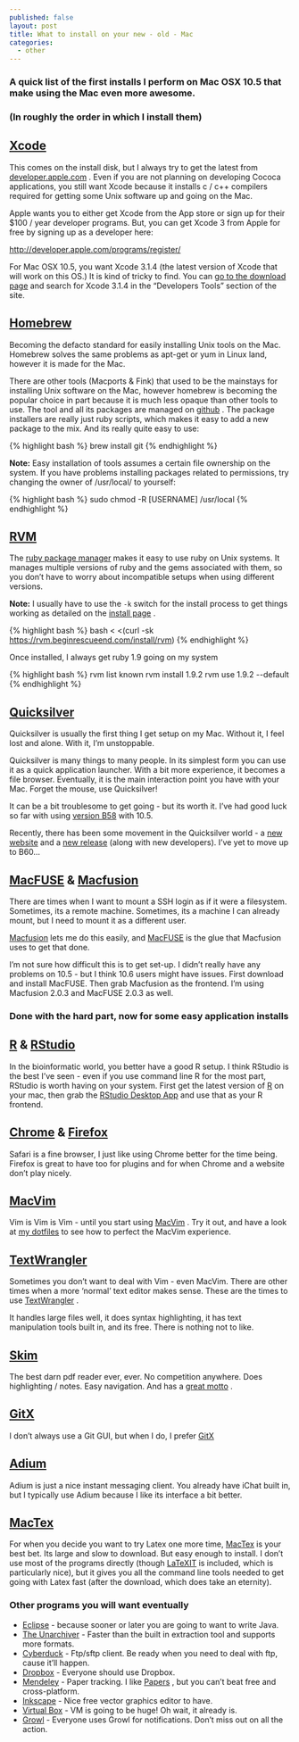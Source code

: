 ```yaml
---
published: false
layout: post
title: What to install on your new - old - Mac
categories:
  - other
---
```


### A quick list of the first installs I perform on Mac OSX 10.5 that make using the Mac even more awesome.

### (In roughly the order in which I install them)

## [Xcode](http://developer.apple.com)

This comes on the install disk, but I always try to get the latest from [developer.apple.com](http://developer.apple.com) . Even if you are not planning on developing Cococa applications, you still want Xcode because it installs c / c++ compilers required for getting some Unix software up and going on the Mac.

Apple wants you to either get Xcode from the App store or sign up for their \$100 / year developer programs. But, you can get Xcode 3 from Apple for free by signing up as a developer here:

<http://developer.apple.com/programs/register/>

For Mac OSX 10.5, you want Xcode 3.1.4 (the latest version of Xcode that will work on this OS.)
It is kind of tricky to find. You can [go to the download page](http://connect.apple.com/cgi-bin/WebObjects/MemberSite.woa/wo/5.1.17.2.1.3.3.1.0.1.1.0.3.3.3.3.1) and search for Xcode 3.1.4 in the “Developers Tools” section of the site.

## [Homebrew](https://github.com/mxcl/homebrew)

Becoming the defacto standard for easily installing Unix tools on the Mac. Homebrew solves the same problems as apt-get or yum in Linux land, however it is made for the Mac.

There are other tools (Macports & Fink) that used to be the mainstays for installing Unix software on the Mac, however homebrew is becoming the popular choice in part because it is much less opaque than other tools to use. The tool and all its packages are managed on [github](http://github.com) . The package installers are really just ruby scripts, which makes it easy to add a new package to the mix. And its really quite easy to use:

{% highlight bash %}
brew install git
{% endhighlight %}

**Note:** Easy installation of tools assumes a certain file ownership on the system. If you have problems installing packages related to permissions, try changing the owner of /usr/local/ to yourself:

{% highlight bash %}
sudo chmod -R [USERNAME] /usr/local
{% endhighlight %}

## [RVM](https://rvm.beginrescueend.com/)

The [ruby package manager](https://rvm.beginrescueend.com/) makes it easy to use ruby on Unix systems. It manages multiple versions of ruby and the gems associated with them, so you don’t have to worry about incompatible setups when using different versions.

**Note:** I usually have to use the `-k` switch for the install process to get things working as detailed on the [install page](https://rvm.beginrescueend.com/rvm/install/) .

{% highlight bash %}
bash < <(curl -sk https://rvm.beginrescueend.com/install/rvm)
{% endhighlight %}

Once installed, I always get ruby 1.9 going on my system

{% highlight bash %}
rvm list known
rvm install 1.9.2
rvm use 1.9.2 --default
{% endhighlight %}

## [Quicksilver](http://www.blacktree.com/)

Quicksilver is usually the first thing I get setup on my Mac. Without it, I feel lost and alone. With it, I’m unstoppable.

Quicksilver is many things to many people. In its simplest form you can use it as a quick application launcher. With a bit more experience, it becomes a file browser. Eventually, it is the main interaction point you have with your Mac. Forget the mouse, use Quicksilver!

It can be a bit troublesome to get going - but its worth it. I’ve had good luck so far with using [version B58](https://github.com/downloads/quicksilver/Quicksilver/Quicksilver-b58-3841.tar.gz) with 10.5.

Recently, there has been some movement in the Quicksilver world - a [new website](http://qsapp.com/index.php) and a [new release](http://qsapp.com/download.php) (along with new developers). I’ve yet to move up to B60…

## [MacFUSE](http://code.google.com/p/macfuse/) & [Macfusion](http://macfusionapp.org/)

There are times when I want to mount a SSH login as if it were a filesystem. Sometimes, its a remote machine. Sometimes, its a machine I can already mount, but I need to mount it as a different user.

[Macfusion](http://macfusionapp.org/) lets me do this easily, and [MacFUSE](http://code.google.com/p/macfuse/) is the glue that Macfusion uses to get that done.

I’m not sure how difficult this is to get set-up. I didn’t really have any problems on 10.5 - but I think 10.6 users might have issues. First download and install MacFUSE. Then grab Macfusion as the frontend. I’m using Macfusion 2.0.3 and MacFUSE 2.0.3 as well.

### Done with the hard part, now for some easy application installs

## [R](http://cran.r-project.org/bin/macosx/) & [RStudio](http://www.rstudio.org/)

In the bioinformatic world, you better have a good R setup. I think RStudio is the best I’ve seen - even if you use command line R for the most part, RStudio is worth having on your system. First get the latest version of [R](http://cran.r-project.org/bin/macosx/) on your mac, then grab the [RStudio Desktop App](http://www.rstudio.org/download/) and use that as your R frontend.

## [Chrome](http://www.google.com/chrome/intl/en/make/download-mac.html) & [Firefox](http://www.mozilla.com/)

Safari is a fine browser, I just like using Chrome better for the time being. Firefox is great to have too for plugins and for when Chrome and a website don’t play nicely.

## [MacVim](http://code.google.com/p/macvim/)

Vim is Vim is Vim - until you start using [MacVim](http://code.google.com/p/macvim/) .
Try it out, and have a look at [my dotfiles](https://github.com/vlandham/dotfiles) to see how to perfect the MacVim experience.

## [TextWrangler](http://www.barebones.com/products/textwrangler/)

Sometimes you don’t want to deal with Vim - even MacVim. There are other times when a more ‘normal’ text editor makes sense. These are the times to use [TextWrangler](http://www.barebones.com/products/textwrangler/) .

It handles large files well, it does syntax highlighting, it has text manipulation tools built in, and its free. There is nothing not to like.

## [Skim](http://skim-app.sourceforge.net/)

The best darn pdf reader ever, ever. No competition anywhere. Does highlighting / notes. Easy navigation. And has a [great motto](http://skim-app.sourceforge.net/) .

## [GitX](http://gitx.frim.nl/)

I don’t always use a Git GUI, but when I do, I prefer [GitX](http://gitx.frim.nl/)

## [Adium](http://adium.im/)

Adium is just a nice instant messaging client. You already have iChat built in, but I typically use Adium because I like its interface a bit better.

## [MacTex](http://www.tug.org/mactex/)

For when you decide you want to try Latex one more time, [MacTex](http://www.tug.org/mactex/) is your best bet. Its large and slow to download. But easy enough to install. I don’t use most of the programs directly (though [LaTeXIT](http://www.chachatelier.fr/latexit/latexit-home.php?lang=en) is included, which is particularly nice), but it gives you all the command line tools needed to get going with Latex fast (after the download, which does take an eternity).

### Other programs you will want eventually

- [Eclipse](http://www.eclipse.org/downloads/packages/eclipse-ide-java-developers/indigor) - because sooner or later you are going to want to write Java.
- [The Unarchiver](http://wakaba.c3.cx/s/apps/unarchiver.html) - Faster than the built in extraction tool and supports more formats.
- [Cyberduck](http://cyberduck.ch/) - Ftp/sftp client. Be ready when you need to deal with ftp, cause it’ll happen.
- [Dropbox](http://www.dropbox.com/) - Everyone should use Dropbox.
- [Mendeley](http://www.mendeley.com/) - Paper tracking. I like [Papers](http://www.mekentosj.com/papers/) , but you can’t beat free and cross-platform.
- [Inkscape](http://inkscape.org/) - Nice free vector graphics editor to have.
- [Virtual Box](http://www.virtualbox.org/) - VM is going to be huge! Oh wait, it already is.
- [Growl](http://growl.info/) - Everyone uses Growl for notifications. Don’t miss out on all the action.

